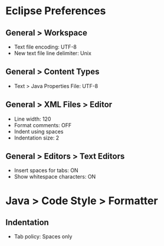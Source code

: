 # Eclipse Preferences

## General > Workspace

* Text file encoding: UTF-8
* New text file line delimiter: Unix

## General > Content Types

* Text > Java Properties File: UTF-8

## General > XML Files > Editor

* Line width: 120
* Format comments: OFF
* Indent using spaces
* Indentation size: 2

## General > Editors > Text Editors

* Insert spaces for tabs: ON
* Show whitespace characters: ON

# Java > Code Style > Formatter

## Indentation

* Tab policy: Spaces only